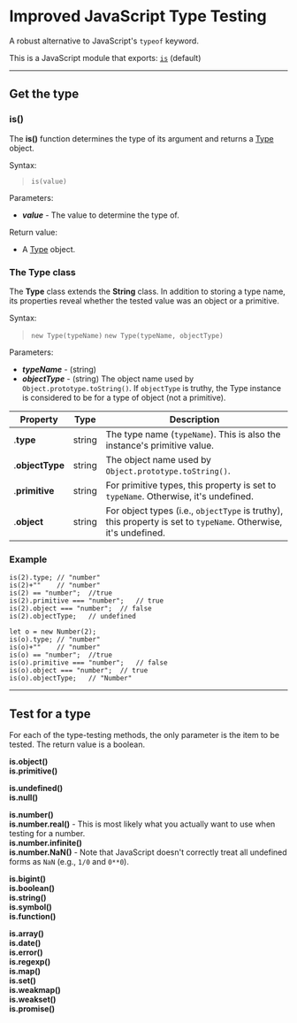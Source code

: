 # Improved JavaScript Type Testing
A robust alternative to JavaScript's `typeof` keyword.

This is a JavaScript module that exports: [`is`](#is) (default)

---


## Get the type

### is()

The **is()** function determines the type of its argument and returns a [Type](#the-type-class) object.

Syntax:
> `is(value)`

Parameters:
- ***value*** - The value to determine the type of.

Return value:
- A [Type](#the-type-class) object.

### The Type class

The **Type** class extends the **String** class. In addition to storing a type name, its properties reveal whether the tested value was an object or a primitive.

Syntax:
> `new Type(typeName)`
> `new Type(typeName, objectType)`

Parameters:
- ***typeName*** - (string)
- ***objectType*** - (string) The object name used by `Object.prototype.toString()`. If `objectType` is truthy, the Type instance is considered to be for a type of object (not a primitive).

| Property | Type | Description |
| --- | --- | --- |
| .**type** | string | The type name (`typeName`). This is also the instance's primitive value. |
| .**objectType** | string | The object name used by `Object.prototype.toString()`. |
| .**primitive** | string | For primitive types, this property is set to `typeName`. Otherwise, it's undefined. |
| .**object** | string | For object types (i.e., `objectType` is truthy), this property is set to `typeName`. Otherwise, it's undefined. |

### Example

```
is(2).type;	// "number"
is(2)+""	// "number"
is(2) == "number";	//true
is(2).primitive === "number";	// true
is(2).object === "number";	// false
is(2).objectType;	// undefined

let o = new Number(2);
is(o).type;	// "number"
is(o)+""	// "number"
is(o) == "number";	//true
is(o).primitive === "number";	// false
is(o).object === "number";	// true
is(o).objectType;	// "Number"
```

---


## Test for a type

For each of the type-testing methods, the only parameter is the item to be tested. The return value is a boolean.

**is.object()**  
**is.primitive()**  

**is.undefined()**  
**is.null()**  

**is.number()**  
**is.number.real()** - This is most likely what you actually want to use when testing for a number.  
**is.number.infinite()**  
**is.number.NaN()** - Note that JavaScript doesn't correctly treat all undefined forms as `NaN` (e.g., `1/0` and `0**0`).  

**is.bigint()**  
**is.boolean()**  
**is.string()**  
**is.symbol()**  
**is.function()**  

**is.array()**  
**is.date()**  
**is.error()**  
**is.regexp()**  
**is.map()**  
**is.set()**  
**is.weakmap()**  
**is.weakset()**  
**is.promise()**  
